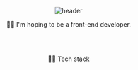 <div align="center" > 
  
![header](https://capsule-render.vercel.app/api?type=waving&color=eeee00&height=300&section=header&text=hi%20There&fontSize=80&fontColor=d6ace6)

</div>
  
<div align="center" > 
  👋🏻 I'm hoping to be a front-end developer.
</div>

</br></br>

<div align="center" > 
  👋🏻 Tech stack
</div>
